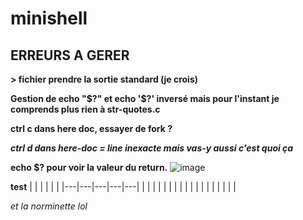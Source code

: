 # minishell

## ERREURS A GERER

**> fichier prendre la sortie standard (je crois)**

**Gestion de echo "$?" et echo '$?' inversé mais pour l'instant je comprends plus rien à str-quotes.c**

**ctrl c dans here doc, essayer de fork ?**

**_ctrl d dans here-doc = line inexacte mais vas-y aussi c'est quoi ça_**

**echo $? pour voir la valeur du return.**
![image](https://cdn.discordapp.com/attachments/856902451403423745/969613000052994068/unknown.png)

**test**
|   |   |   |   |   |
|---|---|---|---|---|
|   |   |   |   |   |
|   |   |   |   |   |
|   |   |   |   |   |

_et la norminette lol_
